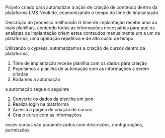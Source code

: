Projeto criado para automatizar a ação de criação de conteúdo dentro da plataforma LMS Neolude, economizando o tempo do time de implantação.

Descrição do processo melhorado
O time  de implantação recebe uma ou mais planilhas, contendo todas as informações necessárias para que os analistas de implantação criem estes conteudos manualmente um a um na plataforma,
uma operação repetitiva e de alto custo de tempo.

Utilizando o cypress, automatizamos a criação de cursos dentro da plataforma,
1. Time de implantação recebe planilha com os dados para criação
2. Populamos a planilha de automação com as informações a serem criadas
3. Rodamos a automação

a automação segue o seguinte 
1. Converte os dados da planilha em json
2. Realiza login na plataforma
3. Acessa a página de criação de cursos
4. Cria o curso com as informações

esses cursos são parametrizados com descrições, configurações, permissões
